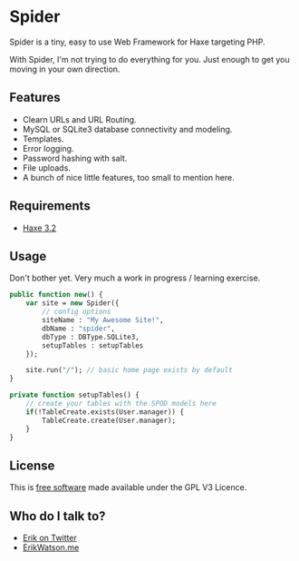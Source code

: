 Spider
======

Spider is a tiny, easy to use Web Framework for Haxe targeting PHP.

With Spider, I'm not trying to do everything for you. Just enough to get you moving in your own direction. 


## Features

* Clearn URLs and URL Routing.
* MySQL or SQLite3 database connectivity and modeling. 
* Templates.
* Error logging.
* Password hashing with salt.
* File uploads. 
* A bunch of nice little features, too small to mention here. 


## Requirements

* [Haxe 3.2](http://haxe.org)


## Usage

Don't bother yet. Very much a work in progress / learning exercise. 

```haxe
public function new() {
	var site = new Spider({
		// config options 
		siteName : "My Awesome Site!",
		dbName : "spider",
		dbType : DBType.SQLite3,
		setupTables : setupTables
	});

	site.run("/"); // basic home page exists by default 
}

private function setupTables() {
	// create your tables with the SPOD models here 
	if(!TableCreate.exists(User.manager)) {
		TableCreate.create(User.manager);
	}
}
```


## License

This is [free software](https://www.gnu.org/philosophy/free-sw.html) made available under the GPL V3 Licence.


## Who do I talk to?

* [Erik on Twitter](https://twitter.com/championchap)
* [ErikWatson.me](http://erikwatson.me)
